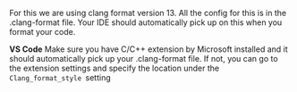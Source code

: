 For this we are using clang format version 13. All the config for this is in the .clang-format file. Your IDE should automatically pick up on this when you format your code.

**VS Code**
Make sure you have C/C++ extension by Microsoft installed and it should automatically pick up your .clang-format file. If not, you can go to the extension settings and specify the location under the `Clang_format_style `setting